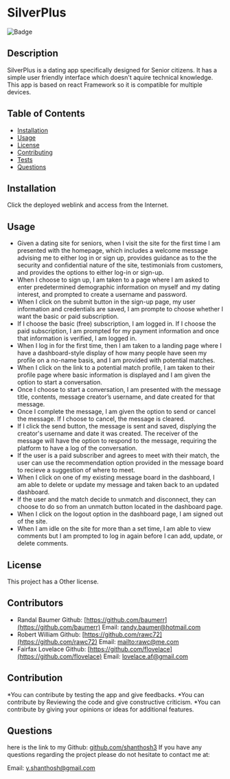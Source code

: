 # SilverPlus
  ![Badge](https://img.shields.io/badge/license-Other-blue)
 
 ## Description
 
 SilverPlus is a dating app specifically designed for Senior citizens. It has a simple user friendly interface which doesn't aquire technical knowledge. This app is based on react Framework so it is compatible for multiple devices. 

 ## Table of Contents
 * [Installation](#Installation)
 * [Usage](#Usage)
 * [License](#license)
 * [Contributing](#Contributing)
 * [Tests](#Tests)
 * [Questions](#Questions)
 
 ## Installation
 Click the deployed weblink and access from the Internet.

 ## Usage
 * Given a dating site for seniors, when I visit the site for the first time I am presented with the homepage, which includes a welcome message advising me to either log in or sign up, provides guidance as to the the security and confidential nature of the site, testimonials from customers, and provides the options to either log-in or sign-up. 
 * When I choose to sign up, I am taken to a page where I am asked to enter predetermined demographic information on myself and my dating interest, and prompted to create a username and password. 
 * When I click on the submit button in the sign-up page, my user information and credentials are saved, I am prompte to choose whether I want the basic or paid subscription.  
 * If I choose the basic (free) subscription, I am logged in. If I choose the paid subscription, I am prompted for my payment information and once that information is verified, I am logged in. 
 * When I log in for the first time, then I am taken to a landing page where I have a dashboard-style display of how many people have seen my profile on a no-name basis, and I am provided with potential matches. 
 * When I click on the link to a potential match profile, I am taken to their profile page where basic information is displayed and I am given the option to start a conversation. 
 * Once I choose to start a conversation, I am presented with the message title, contents, message creator’s username, and date created for that message. 
 * Once I complete the message, I am given the option to send or cancel the message. If I choose to cancel, the message is cleared. 
 * If I click the send button, the message is sent and saved, displying the creator's username and date it was created. The receiver of the message will have the option to respond to the message, requiring the platform to have a log of the conversation. 
 * If the user is a paid subscriber and agrees to meet with their match, the user can use the recommendation option provided in the message board to recieve a suggestion of where to meet. 
 * When I click on one of my existing message board in the dashboard, I am able to delete or update my message and taken back to an updated dashboard. 
 * If the user and the match decide to unmatch and disconnect, they can choose to do so from an unmatch button located in the dashboard page. 
 * When I click on the logout option in the dashboard page, I am signed out of the site. 
 * When I am idle on the site for more than a set time, I am able to view comments but I am prompted to log in again before I can add, update, or delete comments. 
 
## License 
This project has a Other license.

## Contributors
* Randal Baumer Github: [https://github.com/baumerr](https://github.com/baumerr) Email: [randy.baumer@hotmail.com](mailto:randy.baumer@hotmail.com)
* Robert William Github: [https://github.com/rawc72](https://github.com/rawc72) Email: [mailto:rawc@me.com](mailto:rawc@me.com)
* Fairfax Lovelace Github: [https://github.com/flovelace](https://github.com/flovelace) Email: [lovelace.af@gmail.com](mailto:lovelace.af@gmail.com)
  
## Contribution
*You can contribute by testing the app and give feedbacks. 
*You can contribute by Reviewing the code and give constructive criticism.
*You can contribute by giving your opinions or ideas for additional features.

## Questions
here is the link to my Github: [github.com/shanthosh3](github.com/shanthosh3)
If you have any questions regarding the project please do not hesitate to contact me at:
 
Email: [y.shanthosh@gmail.com](mailto:y.shanthosh@gmail.com)